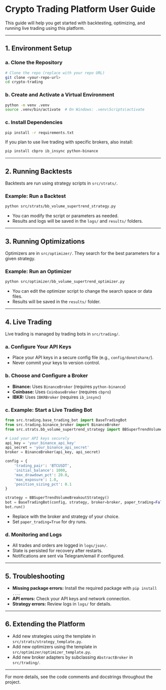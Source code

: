 # Crypto Trading Platform User Guide

This guide will help you get started with backtesting, optimizing, and running live trading using this platform.

---

## 1. Environment Setup

### a. Clone the Repository
```bash
# Clone the repo (replace with your repo URL)
git clone <your-repo-url>
cd crypto-trading
```

### b. Create and Activate a Virtual Environment
```bash
python -m venv .venv
source .venv/bin/activate  # On Windows: .venv\Scripts\activate
```

### c. Install Dependencies
```bash
pip install -r requirements.txt
```

If you plan to use live trading with specific brokers, also install:
```bash
pip install cbpro ib_insync python-binance
```

---

## 2. Running Backtests

Backtests are run using strategy scripts in `src/strats/`.

### Example: Run a Backtest
```bash
python src/strats/bb_volume_supertrend_strategy.py
```

- You can modify the script or parameters as needed.
- Results and logs will be saved in the `logs/` and `results/` folders.

---

## 3. Running Optimizations

Optimizers are in `src/optimizer/`. They search for the best parameters for a given strategy.

### Example: Run an Optimizer
```bash
python src/optimizer/bb_volume_supertrend_optimizer.py
```

- You can edit the optimizer script to change the search space or data files.
- Results will be saved in the `results/` folder.

---

## 4. Live Trading

Live trading is managed by trading bots in `src/trading/`.

### a. Configure Your API Keys
- Place your API keys in a secure config file (e.g., `config/donotshare/`).
- Never commit your keys to version control.

### b. Choose and Configure a Broker
- **Binance:** Uses `BinanceBroker` (requires `python-binance`)
- **Coinbase:** Uses `CoinbaseBroker` (requires `cbpro`)
- **IBKR:** Uses `IBKRBroker` (requires `ib_insync`)

### c. Example: Start a Live Trading Bot
```python
from src.trading.base_trading_bot import BaseTradingBot
from src.trading.binance_broker import BinanceBroker
from src.strats.bb_volume_supertrend_strategy import BBSuperTrendVolumeBreakoutStrategy

# Load your API keys securely
api_key = 'your_binance_api_key'
api_secret = 'your_binance_api_secret'
broker = BinanceBroker(api_key, api_secret)

config = {
    'trading_pair': 'BTCUSDT',
    'initial_balance': 1000,
    'max_drawdown_pct': 20.0,
    'max_exposure': 1.0,
    'position_sizing_pct': 0.1
}

strategy = BBSuperTrendVolumeBreakoutStrategy()
bot = BaseTradingBot(config, strategy, broker=broker, paper_trading=False)
bot.run()
```
- Replace with the broker and strategy of your choice.
- Set `paper_trading=True` for dry runs.

### d. Monitoring and Logs
- All trades and orders are logged in `logs/json/`.
- State is persisted for recovery after restarts.
- Notifications are sent via Telegram/email if configured.

---

## 5. Troubleshooting
- **Missing package errors:** Install the required package with `pip install ...`.
- **API errors:** Check your API keys and network connection.
- **Strategy errors:** Review logs in `logs/` for details.

---

## 6. Extending the Platform
- Add new strategies using the template in `src/strats/strategy_template.py`.
- Add new optimizers using the template in `src/optimizer/optimizer_template.py`.
- Add new broker adapters by subclassing `AbstractBroker` in `src/trading/`.

---

For more details, see the code comments and docstrings throughout the project. 